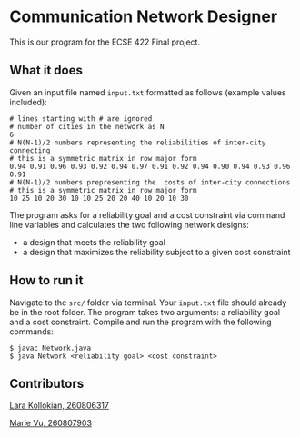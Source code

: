 # Communication Network Designer

This is our program for the ECSE 422 Final project.

## What it does

Given an input file named `input.txt` formatted as follows (example values included): 

```
# lines starting with # are ignored
# number of cities in the network as N
6
# N(N-1)/2 numbers representing the reliabilities of inter-city connecting
# this is a symmetric matrix in row major form
0.94 0.91 0.96 0.93 0.92 0.94 0.97 0.91 0.92 0.94 0.90 0.94 0.93 0.96 0.91
# N(N-1)/2 numbers prepresenting the  costs of inter-city connections
# this is a symmetric matrix in row major form
10 25 10 20 30 10 10 25 20 20 40 10 20 10 30
```

The program asks for a reliability goal and a cost constraint via command line variables and calculates the two following network designs:
 * a design that meets the reliability goal
 * a design that maximizes the reliability subject to a given cost constraint

## How to run it

Navigate to the `src/` folder via terminal. Your `input.txt` file should already be in the root folder. The program takes two arguments: a reliability goal and a cost constraint. Compile and run the program with the following commands:
```
$ javac Network.java
$ java Network <reliability goal> <cost constraint>
```

## Contributors

[Lara Kollokian, 260806317](https://github.com/larakollokian)

[Marie Vu, 260807903](https://github.com/marievu)

